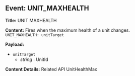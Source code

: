 ## Event: UNIT_MAXHEALTH

**Title:** UNIT MAXHEALTH

**Content:**
Fires when the maximum health of a unit changes.
`UNIT_MAXHEALTH: unitTarget`

**Payload:**
- `unitTarget`
  - *string* : UnitId

**Content Details:**
Related API
UnitHealthMax